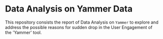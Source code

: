 # Data Analysis on Yammer Data

This repository consists the report of Data Analysis on `Yammer` to explore and address the possible reasons for sudden drop in the User Engagement of the 'Yammer' tool.   
